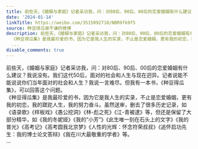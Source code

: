 ```yaml
---
title: 前些天，《婚姻与家庭》记者采访我，问：对80后、90后、00后的恋爱婚姻有什么建议？我说没有。我们这代50后，面对的社会和人生与现在迥异。记者说能不能说说你们...
date: '2024-01-14'
linkTitle: https://weibo.com/3515092710/NBR9fk9f5
source: 种豆得瓜谢不谦的微博
description: 前些天，《婚姻与家庭》记者采访我，问：对80后、90后、00后的恋爱婚姻有什么建议？我说没有。我们这代50后，面对的社会和人生与现在迥异。记者说能不能说说你们当年面对的社会和人生？我说一言难尽。但我有一本书，《种豆得瓜集》，可以回答这个问题。<br>
  《种豆得瓜集》是我最珍爱的书，因为它是我人生的实录，不止是恋爱婚姻，更有我的初恋，我的蹉跎人生，我的努力奋斗。虽然送审，删去了很多历史记录，如《语录歌》《样板戏》《愚公挖洞》《林-彪之死》《江-青被逮》等，但还是保留了大部分精华，如《我的冬妮娅》《我的“小芳”》《此生唯一刻在石头上的文字》《我的普光》《高考记》《高考圆我北京梦》《人性的光辉：怀念符荣叔叔》《追怀启功先生：我的博士论文答辩》《我在川大最敬重的学者》等。<br>
  ...
disable_comments: true
---
```

前些天，《婚姻与家庭》记者采访我，问：对80后、90后、00后的恋爱婚姻有什么建议？我说没有。我们这代50后，面对的社会和人生与现在迥异。记者说能不能说说你们当年面对的社会和人生？我说一言难尽。但我有一本书，《种豆得瓜集》，可以回答这个问题。<br> 《种豆得瓜集》是我最珍爱的书，因为它是我人生的实录，不止是恋爱婚姻，更有我的初恋，我的蹉跎人生，我的努力奋斗。虽然送审，删去了很多历史记录，如《语录歌》《样板戏》《愚公挖洞》《林-彪之死》《江-青被逮》等，但还是保留了大部分精华，如《我的冬妮娅》《我的“小芳”》《此生唯一刻在石头上的文字》《我的普光》《高考记》《高考圆我北京梦》《人性的光辉：怀念符荣叔叔》《追怀启功先生：我的博士论文答辩》《我在川大最敬重的学者》等。<br> ...